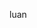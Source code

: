 luan

<!---
hahahwitter/hahahwitter is a ✨ special ✨ repository because its `README.md` (this file) appears on your GitHub profile.
You can click the Preview link to take a look at your changes.
--->
